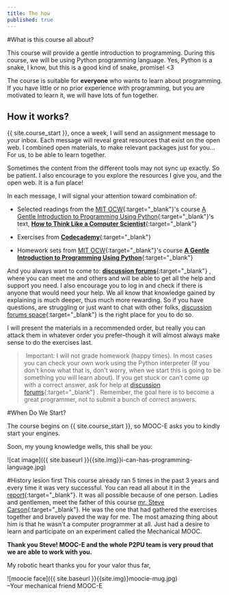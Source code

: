 ```yaml
---
title: The how
published: true
---
```


#What is this course all about?

This course will provide a gentle introduction to programming. During this course, we will be using Python programming language. Yes, Python is a snake, I know, but this is a good kind of snake, promise! <3 

The course is suitable for __everyone__ who wants to learn about programming. If you have little or no prior experience with programming, but you are motivated to learn it, we will have lots of fun together.

## How it works?

{{ site.course_start }}, once a week, I will send an assignment message to your inbox. Each message will reveal great resources that exist on the open web. I combined open materials, to make relevant packages just for you... For us, to be able to learn together.

Sometimes the content from the different tools may not sync up exactly. So be patient. I also encourage to you explore the resources I give you, and the open web. It is a fun place!

In each message, I will signal your attention toward combination of:

* Selected readings from the [MIT OCW](http://ocw.mit.edu/index.htm){:target="_blank"}'s course [A Gentle Introduction to Programming Using Python](http://ocw.mit.edu/courses/electrical-engineering-and-computer-science/6-189-a-gentle-introduction-to-programming-using-python-january-iap-2011){:target="_blank"}'s text, [__How to Think Like a Computer Scientist__]( http://www.greenteapress.com/thinkpython/thinkCSpy/html/){:target="_blank"} 
	
* Exercises from [__Codecademy__](http://www.codecademy.com/#!/exercises/0){:target="_blank"} 

* Homework sets from [MIT OCW](http://ocw.mit.edu/index.htm){:target="_blank"}'s course [__A Gentle Introduction to Programming Using Python__]( http://ocw.mit.edu/courses/electrical-engineering-and-computer-science/6-189-a-gentle-introduction-to-programming-using-python-january-iap-2011/){:target="_blank"} 

And you always want to come to:
[__discussion forums__](http://discourse.p2pu.org/c/gentle-introduction-to-python){:target="_blank"} , where you can meet me and others and will be able to get all the help and support you need. I also encourage you to log in and check if there is anyone that would need your help. We all know that knowledge gained by explaining is much deeper, thus much more rewarding. 
So if you have questions, are struggling or just want to chat with other folks, [discussion forums space](http://discourse.p2pu.org/c/gentle-introduction-to-python){:target="_blank"}  is the right place for you to do so.

I will present the materials in a recommended order, but really you can attack them in whatever order you prefer–though it will almost always make sense to do the exercises last.

> Important: I will not grade homework (happy times). In most cases you can check your own work using the Python interpreter (If you don't know what that is, don't worry, when we start this is going to be something you will learn about). If you get stuck or can’t come up with a correct answer, ask for help at [discussion forums](http://discourse.p2pu.org/c/gentle-introduction-to-python){:target="_blank"} . Remember, the goal here is to become a great programmer, not to submit a bunch of correct answers.


#When Do We Start?

The course begins on {{ site.course_start }}, so MOOC-E asks you to kindly start your engines.


Soon, my young knowledge wells, this shall be you:

 ![cat image]({{ site.baseurl }}{{site.img}}i-can-has-programming-language.jpg) 
 
 
#History lesion first
This course already ran 5 times in the past 3 years and every time it was very successful. You can read all about it in the [report](http://reports.p2pu.org/mooc-maker/){:target="_blank"}. It was all possible because of one person. Ladies and gentlemen, meet the father of this course [mr. Steve Carson](https://twitter.com/SteveECarson){:target="_blank"}. He was the one that had gathered the exercises together and bravely paved the way for me. The most amazing thing about him is that he wasn't a computer programmer at all. Just had a desire to learn and participate on an experiment called the Mechanical MOOC. 

__Thank you Steve! MOOC-E and the whole P2PU team is very proud that we are able to work with you.__

My robotic heart thanks you for your valor thus far,

![moocie face]({{ site.baseurl }}{{site.img}}moocie-mug.jpg)  
–Your mechanical friend MOOC-E


